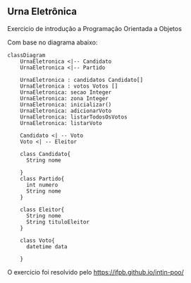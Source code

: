 ## Urna Eletrônica

Exercicio de introdução a Programação Orientada a Objetos

Com base no diagrama abaixo:

```
classDiagram
    UrnaEletronica <|-- Candidato
    UrnaEletronica <|-- Partido

    UrnaEletronica : candidatos Candidato[]
    UrnaEletronica : votos Votos []
    UrnaEletronica: secao Integer
    UrnaEletronica: zona Integer
    UrnaEletronica: inicializar()
    UrnaEletronica: adicionarVoto
    UrnaEletronica: listarTodosOsVotos
    UrnaEletronica: listarVoto

    Candidato <| -- Voto
    Voto <| -- Eleitor
    
    class Candidato{
      String nome
    
    }
    class Partido{
      int numero
      String nome
    }

    class Eleitor{
      String nome
      String tituloEleitor
    }

    class Voto{
      datetime data
    
    }
```

O exercicio foi resolvido pelo https://ifpb.github.io/intin-poo/